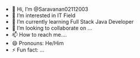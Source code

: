 - 👋 Hi, I’m @Saravanan02112003
- 👀 I’m interested in IT Field
- 🌱 I’m currently learning Full Stack Java Developer
- 💞️ I’m looking to collaborate on ...
- 📫 How to reach me....
- 😄 Pronouns: He/Him
- ⚡ Fun fact: ...

<!---
Saravanan02112003/Saravanan02112003 is a ✨ special ✨ repository because its `README.md` (this file) appears on your GitHub profile.
You can click the Preview link to take a look at your changes.
--->
